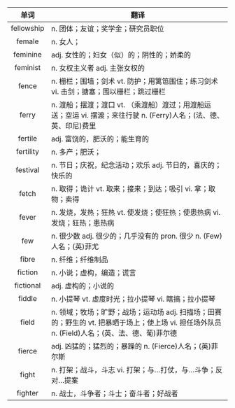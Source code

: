 |单词|翻译  |
|:--:|--| 
|	fellowship  		|		n. 团体；友谊；奖学金；研究员职位	|		
|	female  		|		n. 女人；	|		
|	feminine  		|		adj. 女性的；妇女（似）的；阴性的；娇柔的	|		
|	feminist  		|		n. 女权主义者 adj. 主张女权的	|		
|	fence  		|		n. 栅栏；围墙；剑术 vt. 防护；用篱笆围住；练习剑术 vi. 击剑；搪塞；围以栅栏；跳过栅栏	|		
|	ferry  		|		n. 渡船；摆渡；渡口 vt. （乘渡船）渡过；用渡船运送；空运 vi. 摆渡；来往行驶 n. (Ferry)人名；(法、德、英、印尼)费里	|		
|	fertile  		|		adj. 富饶的，肥沃的；能生育的	|		
|	fertility  		|		n. 多产；肥沃；	|		
|	festival  		|		n. 节日；庆祝，纪念活动；欢乐 adj. 节日的，喜庆的；快乐的	|		
|	fetch  		|		n. 取得；诡计 vt. 取来；接来；到达；吸引 vi. 拿；取物；卖得	|		
|	fever  		|		n. 发烧，发热；狂热 vt. 使发烧；使狂热；使患热病 vi. 发烧；狂热；患热病	|		
|	few  		|		n. 很少数 adj. 很少的；几乎没有的 pron. 很少 n. (Few)人名；(英)菲尤	|		
|	fibre  		|		n. 纤维；纤维制品	|		
|	fiction  		|		n. 小说；虚构，编造；谎言	|		
|	fictional  		|		adj. 虚构的；小说的	|		
|	fiddle  		|		n. 小提琴 vt. 虚度时光；拉小提琴 vi. 瞎搞；拉小提琴	|		
|	field  		|		n. 领域；牧场；旷野；战场；运动场 adj. 扫描场；田赛的；野生的 vt. 把暴晒于场上；使上场 vi. 担任场外队员 n. (Field)人名；(英、法、德、葡)菲尔德	|		
|	fierce  		|		adj. 凶猛的；猛烈的；暴躁的 n. (Fierce)人名；(英)菲尔斯	|		
|	fight  		|		n. 打架；战斗，斗志 vi. 打架；与…打仗，与…斗争；反对…提案	|		
|	fighter  		|		n. 战士，斗争者；斗士；奋斗者；好战者	|		
